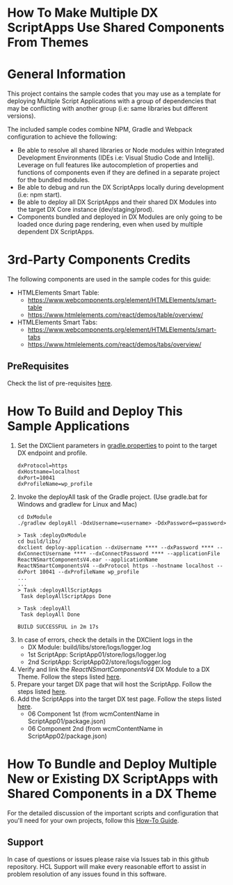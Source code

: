 # How To Make Multiple DX ScriptApps Use Shared Components From Themes
# General Information
This project contains the sample codes that you may use as a template for deploying Multiple Script Applications with a group of dependencies that may be conflicting with another group (i.e: same libraries but different versions).

The included sample codes combine NPM, Gradle and Webpack configuration to achieve the following:
- Be able to resolve all shared libraries or Node modules within Integrated Development Environments (IDEs i.e: Visual Studio Code and Intellij). Leverage on full features like autocompletion of properties and functions of components even if they are defined in a separate project for the bundled modules.
- Be able to debug and run the DX ScriptApps locally during development (i.e: npm start).
- Be able to deploy all DX ScriptApps and their shared DX Modules into the target DX Core instance (dev/staging/prod).
- Components bundled and deployed in DX Modules are only going to be loaded once during page rendering, even when used by multiple dependent DX ScriptApps.

# 3rd-Party Components Credits
The following components are used in the sample codes for this guide:
- HTMLElements Smart Table:
    - https://www.webcomponents.org/element/HTMLElements/smart-table
    - https://www.htmlelements.com/react/demos/table/overview/
- HTMLElements Smart Tabs:
    - https://www.webcomponents.org/element/HTMLElements/smart-tabs
    - https://www.htmlelements.com/react/demos/tabs/overview/

## PreRequisites
Check the list of pre-requisites [here](https://pages.git.cwp.pnp-hcl.com/CWPdoc/dx-mkdocs/in-progress/resources/tutorials/scriptapps/pre_requisites/).

#  How To Build and Deploy This Sample Applications
1. Set the DXClient parameters in [gradle.properties](gradle.properties) to point to the target DX endpoint and profile.
    ```
   dxProtocol=https
   dxHostname=localhost
   dxPort=10041
   dxProfileName=wp_profile
    ```
2. Invoke the deployAll task of the Gradle project. (Use gradle.bat for Windows and gradlew for Linux and Mac)
    ``` 
    cd DxModule
    ./gradlew deployAll -DdxUsername=<username> -DdxPassword=<password>
    ``` 
    ``` 
    > Task :deployDxModule
    cd build/libs/
    dxclient deploy-application --dxUsername **** --dxPassword **** --dxConnectUsername **** --dxConnectPassword **** --applicationFile ReactNSmartComponentsV4.ear --applicationName ReactNSmartComponentsV4 --dxProtocol https --hostname localhost --dxPort 10041 --dxProfileName wp_profile
    ...
    ...
    > Task :deployAllScriptApps
     Task deployAllScriptApps Done
    
    > Task :deployAll
     Task deployAll Done
    
    BUILD SUCCESSFUL in 2m 17s
    ```
5. In case of errors, check the details in the DXClient logs in the
    - DX Module: build/libs/store/logs/logger.log
    - 1st ScriptApp: ScriptApp01/store/logs/logger.log
    - 2nd ScriptApp: ScriptApp02/store/logs/logger.log
6. Verify and link the _ReactNSmartComponentsV4_ DX Module to a DX Theme. Follow the steps listed [here](https://pages.git.cwp.pnp-hcl.com/CWPdoc/dx-mkdocs/in-progress/resources/tutorials/scriptapps/common-setup/post-deployment/verify_link_module_to_theme/).
8. Prepare your target DX page that will host the ScriptApp. Follow the steps listed [here](https://pages.git.cwp.pnp-hcl.com/CWPdoc/dx-mkdocs/in-progress/resources/tutorials/scriptapps/common-setup/post-deployment/prepare_dx_page/).
9. Add the ScriptApps into the target DX test page. Follow the steps listed [here](https://pages.git.cwp.pnp-hcl.com/CWPdoc/dx-mkdocs/in-progress/resources/tutorials/scriptapps/common-setup/post-deployment/add_scriptapp_to_page/).
    - 06 Component 1st (from wcmContentName in ScriptApp01/package.json)
    - 06 Component 2nd (from wcmContentName in ScriptApp02/package.json)

# How To Bundle and Deploy Multiple New or Existing DX ScriptApps with Shared Components in a DX Theme
For the detailed discussion of the important scripts and configuration that you'll need for your own projects, follow this [How-To Guide](https://pages.git.cwp.pnp-hcl.com/CWPdoc/dx-mkdocs/in-progress/resources/tutorials/scriptapps/how_to/06_theme_component_in_app/).

## Support

In case of questions or issues please raise via Issues tab in this github repository. HCL Support will make every reasonable effort to assist in problem resolution of any issues found in this software.
